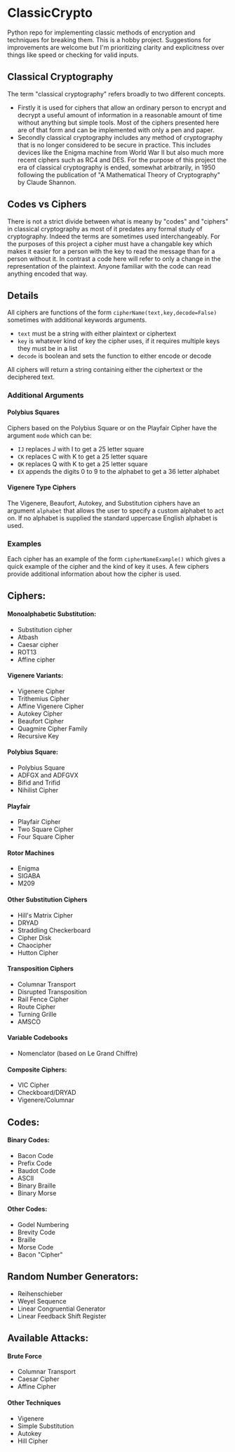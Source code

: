 # ClassicCrypto
Python repo for implementing classic methods of encryption and techniques for breaking them. This is a hobby project. Suggestions for improvements are welcome but I'm prioritizing clarity and explicitness over things like speed or checking for valid inputs.

## Classical Cryptography
The term "classical cryptography" refers broadly to two different concepts.
* Firstly it is used for ciphers that allow an ordinary person to encrypt and decrypt a useful amount of information in a reasonable amount of time without anything but simple tools. Most of the ciphers presented here are of that form and can be implemented with only a pen and paper.
* Secondly classical cryptography includes any method of cryptography that is no longer considered to be secure in practice. This includes devices like the Enigma machine from World War II but also much more recent ciphers such as RC4 and DES. For the purpose of this project the era of classical cryptography is ended, somewhat arbitrarily, in 1950 following the publication of "A Mathematical Theory of Cryptography" by Claude Shannon.

## Codes vs Ciphers
There is not a strict divide between what is meany by "codes" and "ciphers" in classical cryptography as most of it predates any formal study of cryptography. Indeed the terms are sometimes used interchangeably. For the purposes of this project a cipher must have a changable key which makes it easier for a person with the key to read the message than for a person without it. In contrast a code here will refer to only a change in the representation of the plaintext. Anyone familiar with the code can read anything encoded that way.

## Details
All ciphers are functions of the form `cipherName(text,key,decode=False)` sometimes with additional keywords arguments.
*  `text` must be a string with either plaintext or ciphertext
*  `key` is whatever kind of key the cipher uses, if it requires multiple keys they must be in a list
*  `decode` is boolean and sets the function to either encode or decode

All ciphers will return a string containing either the ciphertext or the deciphered text.

### Additional Arguments

#### Polybius Squares
Ciphers based on the Polybius Square or on the Playfair Cipher have the argument `mode` which can be:
*  `IJ` replaces J with I to get a 25 letter square
*  `CK` replaces C with K to get a 25 letter square
*  `QK` replaces Q with K to get a 25 letter square
*  `EX` appends the digits 0 to 9 to the alphabet to get a 36 letter alphabet

#### Vigenere Type Ciphers
The Vigenere, Beaufort, Autokey, and Substitution ciphers have an argument `alphabet` that allows the user to specify a custom alphabet to act on. If no alphabet is supplied the standard uppercase English alphabet is used.

### Examples
Each cipher has an example of the form `cipherNameExample()` which gives a quick example of the cipher and the kind of key it uses. A few ciphers provide additional information about how the cipher is used.

##  Ciphers:

#### Monoalphabetic Substitution:
* Substitution cipher
* Atbash
* Caesar cipher
* ROT13
* Affine cipher

#### Vigenere Variants:
* Vigenere Cipher
* Trithemius Cipher
* Affine Vigenere Cipher
* Autokey Cipher
* Beaufort Cipher
* Quagmire Cipher Family
* Recursive Key

#### Polybius Square:
* Polybius Square
* ADFGX and ADFGVX
* Bifid and Trifid
* Nihilist Cipher

#### Playfair
* Playfair Cipher
* Two Square Cipher
* Four Square Cipher

#### Rotor Machines
* Enigma
* SIGABA
* M209

#### Other Substitution Ciphers
* Hill's Matrix Cipher
* DRYAD
* Straddling Checkerboard
* Cipher Disk
* Chaocipher
* Hutton Cipher

#### Transposition Ciphers
* Columnar Transport
* Disrupted Transposition
* Rail Fence Cipher
* Route Cipher
* Turning Grille
* AMSCO

#### Variable Codebooks
* Nomenclator (based on Le Grand Chiffre)

#### Composite Ciphers:
* VIC Cipher
* Checkboard/DRYAD
* Vigenere/Columnar

## Codes:

#### Binary Codes:
* Bacon Code
* Prefix Code
* Baudot Code
* ASCII
* Binary Braille
* Binary Morse

#### Other Codes:
* Godel Numbering
* Brevity Code
* Braille
* Morse Code
* Bacon "Cipher"

## Random Number Generators:
* Reihenschieber
* Weyel Sequence
* Linear Congruential Generator
* Linear Feedback Shift Register

## Available Attacks:

#### Brute Force
* Columnar Transport
* Caesar Cipher
* Affine Cipher

#### Other Techniques
* Vigenere
* Simple Substitution
* Autokey
* Hill Cipher
